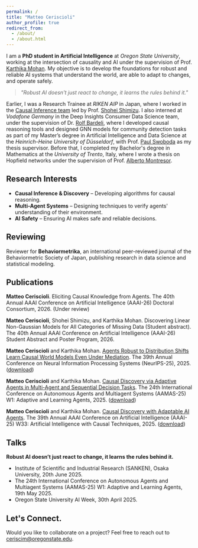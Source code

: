```yaml
---
permalink: /
title: "Matteo Ceriscioli"
author_profile: true
redirect_from: 
  - /about/
  - /about.html
---
```


I am a **PhD student in Artificial Intelligence** at *Oregon State University*, working at the intersection of causality and AI under the supervision of Prof. [Karthika Mohan](https://karthikamohan.com/). My objective is to develop the foundations for robust and reliable AI systems that understand the world, are able to adapt to changes, and operate safely.

> *"Robust AI doesn't just react to change, it learns the rules behind it."*

Earlier, I was a Research Trainee at *RIKEN AIP* in Japan, where I worked in the [Causal Inference team](https://www.riken.jp/en/research/labs/aip/generic_tech/cause_infer/index.html) led by Prof. [Shohei Shimizu](https://sites.google.com/view/sshimizu06/lab?authuser=0). I also interned at *Vodafone Germany* in the Deep Insights Consumer Data Science team, under the supervision of Dr. [Rolf Bardeli](https://www.linkedin.com/in/rolf-bardeli-30689a2/?originalSubdomain=de), where I developed causal reasoning tools and designed GNN models for community detection tasks as part of my Master’s degree in Artificial Intelligence and Data Science at the *Heinrich-Heine University of Düsseldorf*, with Prof. [Paul Swoboda](https://www.sarmata.hhu.de/) as my thesis supervisor. Before that, I completed my Bachelor's degree in Mathematics at the *University of Trento*, Italy, where I wrote a thesis on Hopfield networks under the supervision of Prof. [Alberto Montresor](https://cricca.disi.unitn.it/montresor/).

## Research Interests
- **Causal Inference & Discovery** – Developing algorithms for causal reasoning.
- **Multi-Agent Systems** – Designing techniques to verify agents' understanding of their environment.
- **AI Safety** – Ensuring AI makes safe and reliable decisions.

## Reviewing
Reviewer for **Behaviormetrika**, an international peer-reviewed journal of the Behaviormetric Society of Japan, publishing research in data science and statistical modeling.

## Publications

**Matteo Ceriscioli**. Eliciting Causal Knowledge from Agents. The 40th Annual AAAI Conference on Artificial
Intelligence (AAAI-26) Doctoral Consortium, 2026. (Under review)

**Matteo Ceriscioli**, Shohei Shimizu, and Karthika Mohan. Discovering Linear Non-Gaussian Models for All Categories of Missing Data (Student abstract). The 40th Annual AAAI Conference on Artificial Intelligence (AAAI-26) Student Abstract and Poster Program, 2026.

**Matteo Ceriscioli** and Karthika Mohan. [Agents Robust to Distribution Shifts Learn Causal
World Models Even Under Mediation](https://neurips.cc/virtual/2025/poster/118687). The 39th Annual Conference on Neural Information Processing Systems (NeurIPS-25), 2025. (<a id="raw-url" href="https://raw.githubusercontent.com/matteoceriscioli/matteoceriscioli.github.io/master/files/Agents_Robust_to_Distribution_Shifts_Learn_Causal_World_Models_Even_Under_Mediation.pdf" download>download</a>)

**Matteo Ceriscioli** and Karthika Mohan. [Causal Discovery via Adaptive Agents in Multi-Agent and Sequential Decision Tasks](https://openreview.net/attachment?id=CcyLwtPfat&name=pdf). The 24th International Conference on Autonomous Agents and Multiagent Systems (AAMAS-25) W1: Adaptive and Learning Agents, 2025. (<a id="raw-url" href="https://raw.githubusercontent.com/matteoceriscioli/matteoceriscioli.github.io/master/files/Causal_Discovery_via_Adaptive_Agents_in_MultiAgent_and_Sequential_Decision_Tasks.pdf" download>download</a>)

**Matteo Ceriscioli** and Karthika Mohan. [Causal Discovery with Adaptable AI Agents](https://openreview.net/attachment?id=FY5RYxJCQJ&name=pdf). The 39th Annual AAAI Conference on Artificial Intelligence (AAAI-25) W33: Artificial Intelligence with Causal Techniques, 2025. (<a id="raw-url" href="https://raw.githubusercontent.com/matteoceriscioli/matteoceriscioli.github.io/master/files/Causal_Discovery_with_Adaptable_AI_Agents.pdf">download</a>)


## Talks

**Robust AI doesn’t just react to change, it learns the rules behind it.**
- Institute of Scientific and Industrial Research (SANKEN), Osaka University, 20th June 2025.
- The 24th International Conference on Autonomous Agents and Multiagent Systems (AAMAS-25) W1: Adaptive and Learning Agents, 19th May 2025.
- Oregon State University AI Week, 30th April 2025.




<!--### Ongoing Work
- **A Causal Framework for AI Safety** - *In preparation for UAI-25*
- **On the Efficacy of Discrete Curvature in Message-Passing Graph Neural Networks** - *In preparation*

### Peer-reviewed papers-->

<!-- - **Causal Discovery via Adaptive Agents in Multi-Agent and Sequential Decision Tasks** - *AAMAS-25 Adaptive Agents Workshop* -->


## Let's Connect.
Would you like to collaborate on a project? Feel free to reach out to [ceriscim@oregonstate.edu](mailto:ceriscim@oregonstate.edu).
